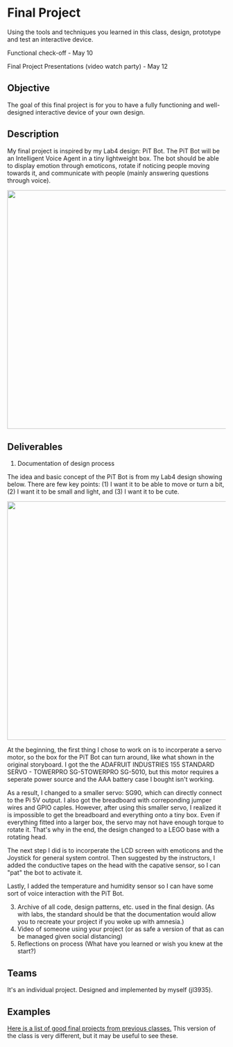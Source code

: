 # Final Project

Using the tools and techniques you learned in this class, design, prototype and test an interactive device.

Functional check-off - May 10
 
Final Project Presentations (video watch party) - May 12



## Objective

The goal of this final project is for you to have a fully functioning and well-designed interactive device of your own design.
 
## Description
My final project is inspired by my Lab4 design: PiT Bot. The PiT Bot will be an Intelligent Voice Agent in a tiny lightweight box. The bot should be able to display emotion through emoticons, rotate if noticing people moving towards it, and communicate with people (mainly answering questions through voice).

<p float="left">
<img src="https://github.com/iamyuchy/Interactive-Lab-Hub/blob/Spring2021/Final%20Project/1.png" height="550" />
</p>

## Deliverables

1. Documentation of design process

The idea and basic concept of the PiT Bot is from my Lab4 design showing below. There are few key points: (1) I want it to be able to move or turn a bit, (2) I want it to be small and light, and (3) I want it to be cute.

<p float="left">
<img src="https://github.com/iamyuchy/Interactive-Lab-Hub/blob/Spring2021/Lab%204/storyboard.png" height="550" />
</p>

At the beginning, the first thing I chose to work on is to incorperate a servo motor, so the box for the PiT Bot can turn around, like what shown in the original storyboard. I got the the ADAFRUIT INDUSTRIES 155 STANDARD SERVO - TOWERPRO SG-5TOWERPRO SG-5010, but this motor requires a seperate power source and the AAA battery case I bought isn't working. 

As a result, I changed to a smaller servo: SG90, which can directly connect to the Pi 5V output. I also got the breadboard with correponding jumper wires and GPIO caples. However, after using this smaller servo, I realized it is impossible to get the breadboard and everything onto a tiny box. Even if everything fitted into a larger box, the servo may not have enough torque to rotate it. That's why in the end, the design changed to a LEGO base with a rotating head.

The next step I did is to incorperate the LCD screen with emoticons and the Joystick for general system control. Then suggested by the instructors, I added the conductive tapes on the head with the capative sensor, so I can "pat" the bot to activate it.

Lastly, I added the temperature and humidity sensor so I can have some sort of voice interaction with the PiT Bot.

3. Archive of all code, design patterns, etc. used in the final design. (As with labs, the standard should be that the documentation would allow you to recreate your project if you woke up with amnesia.)
4. Video of someone using your project (or as safe a version of that as can be managed given social distancing)
5. Reflections on process (What have you learned or wish you knew at the start?)


## Teams
It's an individual project. Designed and implemented by myself (jl3935).

## Examples

[Here is a list of good final projects from previous classes.](https://github.com/FAR-Lab/Developing-and-Designing-Interactive-Devices/wiki/Previous-Final-Projects)
This version of the class is very different, but it may be useful to see these.
